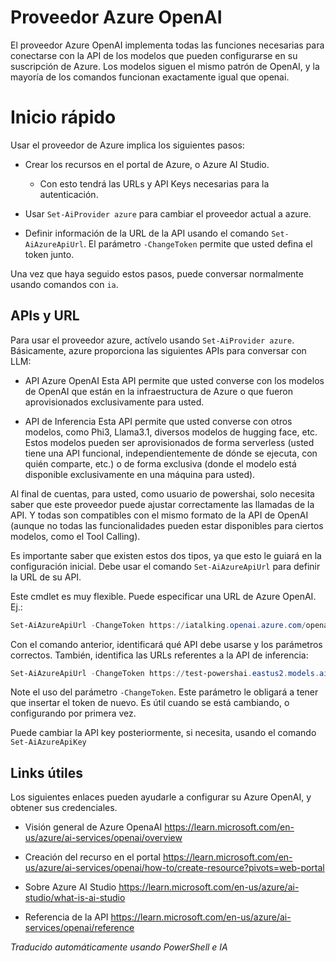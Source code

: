 ﻿# Proveedor Azure OpenAI

El proveedor Azure OpenAI implementa todas las funciones necesarias para conectarse con la API de los modelos que pueden configurarse en su suscripción de Azure.
Los modelos siguen el mismo patrón de OpenAI, y la mayoría de los comandos funcionan exactamente igual que openai.

# Inicio rápido

Usar el proveedor de Azure implica los siguientes pasos:

- Crear los recursos en el portal de Azure, o Azure AI Studio.

  - Con esto tendrá las URLs y API Keys necesarias para la autenticación.
- Usar `Set-AiProvider azure` para cambiar el proveedor actual a azure.
- Definir información de la URL de la API usando el comando `Set-AiAzureApiUrl`. El parámetro `-ChangeToken` permite que usted defina el token junto.

Una vez que haya seguido estos pasos, puede conversar normalmente usando comandos con `ia`.


## APIs y URL

Para usar el proveedor azure, actívelo usando `Set-AiProvider azure`.
Básicamente, azure proporciona las siguientes APIs para conversar con LLM:

- API Azure OpenAI
Esta API permite que usted converse con los modelos de OpenAI que están en la infraestructura de Azure o que fueron aprovisionados exclusivamente para usted.

- API de Inferencia
Esta API permite que usted converse con otros modelos, como Phi3, Llama3.1, diversos modelos de hugging face, etc.
Estos modelos pueden ser aprovisionados de forma serverless (usted tiene una API funcional, independientemente de dónde se ejecuta, con quién comparte, etc.) o de forma exclusiva (donde el modelo está disponible exclusivamente en una máquina para usted).

Al final de cuentas, para usted, como usuario de powershai, solo necesita saber que este proveedor puede ajustar correctamente las llamadas de la API.
Y todas son compatibles con el mismo formato de la API de OpenAI (aunque no todas las funcionalidades pueden estar disponibles para ciertos modelos, como el Tool Calling).

Es importante saber que existen estos dos tipos, ya que esto le guiará en la configuración inicial.
Debe usar el comando `Set-AiAzureApiUrl` para definir la URL de su API.

Este cmdlet es muy flexible.
Puede especificar una URL de Azure OpenAI. Ej.:

```powershell
Set-AiAzureApiUrl -ChangeToken https://iatalking.openai.azure.com/openai/deployments/gpt-4o-mini/chat/completions?api-version=2023-03-15-preview
```

Con el comando anterior, identificará qué API debe usarse y los parámetros correctos.
También, identifica las URLs referentes a la API de inferencia:

```powershell
Set-AiAzureApiUrl -ChangeToken https://test-powershai.eastus2.models.ai.azure.com
```

Note el uso del parámetro `-ChangeToken`.
Este parámetro le obligará a tener que insertar el token de nuevo.
Es útil cuando se está cambiando, o configurando por primera vez.

Puede cambiar la API key posteriormente, si necesita, usando el comando `Set-AiAzureApiKey`


## Links útiles

Los siguientes enlaces pueden ayudarle a configurar su Azure OpenAI, y obtener sus credenciales.


- Visión general de Azure OpenaAI
https://learn.microsoft.com/en-us/azure/ai-services/openai/overview

- Creación del recurso en el portal
https://learn.microsoft.com/en-us/azure/ai-services/openai/how-to/create-resource?pivots=web-portal

- Sobre Azure AI Studio
https://learn.microsoft.com/en-us/azure/ai-studio/what-is-ai-studio

- Referencia de la API
https://learn.microsoft.com/en-us/azure/ai-services/openai/reference


<!--PowershaiAiDocBlockStart-->
_Traducido automáticamente usando PowerShell e IA_
<!--PowershaiAiDocBlockEnd-->
